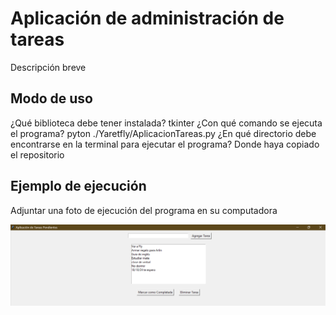 # Aplicación de administración de tareas

Descripción breve

## Modo de uso

¿Qué biblioteca debe tener instalada?
tkinter
¿Con qué comando se ejecuta el programa?
pyton ./Yaretfly/AplicacionTareas.py
¿En qué directorio debe encontrarse en la terminal para ejecutar el programa?
Donde haya copiado el repositorio


## Ejemplo de ejecución
Adjuntar una foto de ejecución del programa en su computadora

![alt text](image.png)